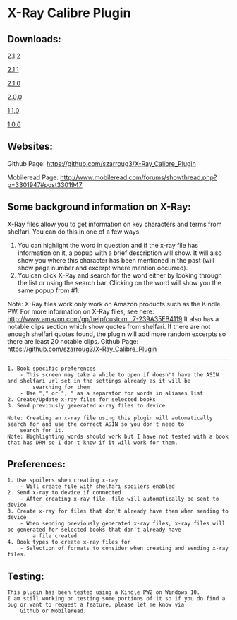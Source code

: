 # X-Ray Calibre Plugin
Downloads:
----------------------------------------------------------------------------------------------------------------------------------
[2.1.2](https://github.com/szarroug3/X-Ray_Calibre_Plugin/blob/master/Versions/xray_creator_calibre_plugin_2_1_2.zip?raw=true)

[2.1.1](https://github.com/szarroug3/X-Ray_Calibre_Plugin/blob/master/Versions/xray_creator_calibre_plugin_2_1_1.zip?raw=true)

[2.1.0](https://github.com/szarroug3/X-Ray_Calibre_Plugin/blob/master/Versions/xray_creator_calibre_plugin_2_1_0.zip?raw=true)

[2.0.0](https://github.com/szarroug3/X-Ray_Calibre_Plugin/blob/master/Versions/xray_creator_calibre_plugin_2_0_0.zip?raw=true)

[1.1.0](https://github.com/szarroug3/X-Ray_Calibre_Plugin/blob/master/Versions/xray_creator_calibre_plugin_1_1_0.zip?raw=true)

[1.0.0](https://github.com/szarroug3/X-Ray_Calibre_Plugin/blob/master/Versions/xray_creator_calibre_plugin_1_0_0.zip?raw=true)

Websites:
----------------------------------------------------------------------------------------------------------------------------------
Github Page: https://github.com/szarroug3/X-Ray_Calibre_Plugin

Mobileread Page: http://www.mobileread.com/forums/showthread.php?p=3301947#post3301947

Some background information on X-Ray:
----------------------------------------------------------------------------------------------------------------------------------
X-Ray files allow you to get information on key characters and terms from shelfari. You can do this in one of a few ways.
1. You can highlight the word in question and if the x-ray file has information on it, a popup with a brief description will
	show. It will also show you where this character has been mentioned in the past (will show page number and excerpt where
	mention occurred).
2. You can click X-Ray and search for the word either by looking through the list or using the search bar. Clicking on the word
	will show you the same popup from #1.

Note: X-Ray files work only work on Amazon products such as the Kindle PW. For more information on X-Ray files, see here:
	http://www.amazon.com/gp/help/custom...7-239A35EB4119
It also has a notable clips section which show quotes from shelfari. If there are not enough shelfari quotes found, the plugin
	will add more random excerpts so there are least 20 notable clips.
Github Page: https://github.com/szarroug3/X-Ray_Calibre_Plugin

----------------------------------------------------------------------------------------------------------------------------------
	1. Book specific preferences
		- This screen may take a while to open if doesn't have the ASIN and shelfari url set in the settings already as it will be
			searching for them
		- Use "," or ", " as a separator for words in aliases list
	2. Create/Update x-ray files for selected books
	3. Send previously generated x-ray files to device

	Note: Creating an x-ray file using this plugin will automatically search for and use the correct ASIN so you don't need to
		search for it.
	Note: Highlighting words should work but I have not tested with a book that has DRM so I don't know if it will work for them.

Preferences:
----------------------------------------------------------------------------------------------------------------------------------
	1. Use spoilers when creating x-ray
		- Will create file with shelfari spoilers enabled
	2. Send x-ray to device if connected
		- After creating x-ray file, file will automatically be sent to device
	3. Create x-ray for files that don't already have them when sending to device
		- When sending previously generated x-ray files, x-ray files will be generated for selected books that don't already have
			a file created
	4. Book types to create x-ray files for
		- Selection of formats to consider when creating and sending x-ray files.

Testing:
----------------------------------------------------------------------------------------------------------------------------------
	This plugin has been tested using a Kindle PW2 on Windows 10.
	I am still working on testing some portions of it so if you do find a bug or want to request a feature, please let me know via
		Github or Mobileread.
